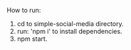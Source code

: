 How to run: 

1. cd to simple-social-media directory. 
2. run: 'npm i' to install dependencies.
3. npm start.